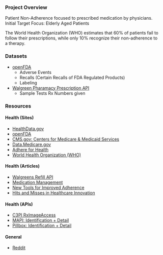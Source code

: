 ### Project Overview
Patient Non-Adherence focused to prescribed medication by physicians.
Initial Target Focus: Elderly Aged Patients

The World Health Organization (WHO) estimates that 60% of patients fail to follow their prescriptions, while only 10% recognize their non-adherence to a therapy.

### Datasets
* [openFDA](https://open.fda.gov/)
    * Adverse Events 
    * Recalls (Certain Recalls of FDA Regulated Products)
    * Labeling
* [Walgreen Pharamacy Prescription API](https://developer.walgreens.com/api/pharmacy-prescriptions/apimethod/pharmacy-prescription-api)
    * Sample Tests Rx Numbers given

### Resources
#### Health (Sites)
* [HealthData.gov](http://healthdata.gov/)
* [openFDA](https://open.fda.gov/)
* [CMS.gov: Centers for Medicare & Medicaid Services](http://www.cms.gov/)
* [Data.Medicare.gov](https://data.medicare.gov/)
* [Adhere for Health](http://adhereforhealth.org/)
* [World Health Organization (WHO)](http://www.who.int/en/)

#### Health (Articles)
* [Walgreens Refill API](http://www.programmableweb.com/news/walgreens-introduces-refill-api-mobile-developers/2013/02/06)
* [Medication Management](http://oncchallenges.ideascale.com/a/pages/medication-management-code-a-thon)
* [New Tools for Improved Adherence](http://www.pm360online.com/12-new-tools-for-improved-adherence/?GTTabs=4)
* [Hits and Misses in Healthcare Innovation](http://www.mobiquityinc.com/hits-misses-healthcare-innovation)

#### Health (APIs)
* [C3PI RxImageAccess](http://rximage.nlm.nih.gov/docs/doku.php)
* [MAPI: Identification + Detail](http://mapi-us.iterar.co/)
* [Pillbox: Identification + Detail](http://pillbox.nlm.nih.gov/developer.html)

#### General
* [Reddit](http://www.reddit.com/r/datasets)